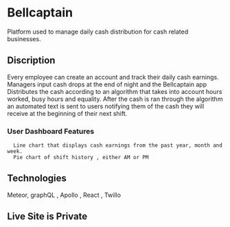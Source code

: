 # Bellcaptain
Platform used to manage  daily  cash distribution for cash related businesses.
## Discription
  Every employee can create an account and track their daily cash earnings. Managers input cash drops at the end of night and the Bellcaptain app
  Distributes the cash according to an algorithm that takes into account hours worked, busy hours and equality. After the cash is ran through the algorithm an automated text is sent to users notifying them of the cash they will receive at the beginning of their next shift.
   ### User Dashboard Features
      Line chart that displays cash earnings from the past year, month and week.
      Pie chart of shift history , either AM or PM
      
## Technologies
Meteor, graphQL , Apollo , React , Twillo
## Live Site is Private
